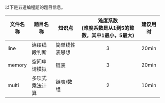  以下是五道编程题的题目信息。
    
  | 文件名称 | 题目名称 | 知识点 | 难度系数<br>(难度系数是从1到5的整数，其中1最小，5最大) | 建议用时 |
  | -------- | -------- | ------ | :--------: | :--------: |
  |line|连续线段判断|简单线性表思想|3|20min|
  | memory|空间申请模拟|链表|3|20min|
  |multi|多项式乘法计算|链表/数组|2|10min|
